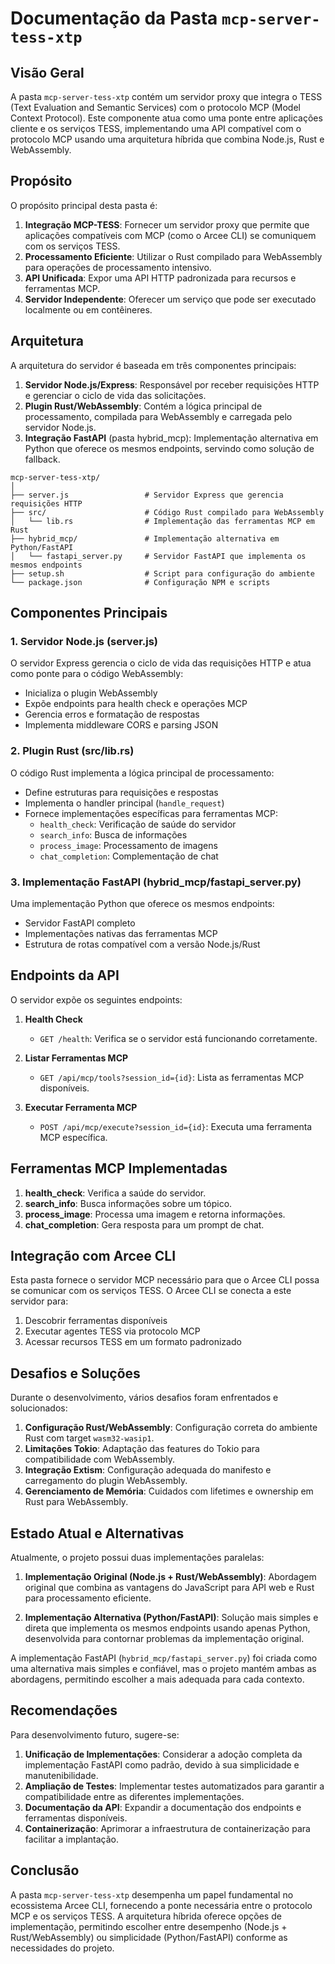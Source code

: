 # Documentação da Pasta `mcp-server-tess-xtp`

## Visão Geral

A pasta `mcp-server-tess-xtp` contém um servidor proxy que integra o TESS (Text Evaluation and Semantic Services) com o protocolo MCP (Model Context Protocol). Este componente atua como uma ponte entre aplicações cliente e os serviços TESS, implementando uma API compatível com o protocolo MCP usando uma arquitetura híbrida que combina Node.js, Rust e WebAssembly.

## Propósito

O propósito principal desta pasta é:

1. **Integração MCP-TESS**: Fornecer um servidor proxy que permite que aplicações compatíveis com MCP (como o Arcee CLI) se comuniquem com os serviços TESS.
2. **Processamento Eficiente**: Utilizar o Rust compilado para WebAssembly para operações de processamento intensivo.
3. **API Unificada**: Expor uma API HTTP padronizada para recursos e ferramentas MCP.
4. **Servidor Independente**: Oferecer um serviço que pode ser executado localmente ou em contêineres.

## Arquitetura

A arquitetura do servidor é baseada em três componentes principais:

1. **Servidor Node.js/Express**: Responsável por receber requisições HTTP e gerenciar o ciclo de vida das solicitações.
2. **Plugin Rust/WebAssembly**: Contém a lógica principal de processamento, compilada para WebAssembly e carregada pelo servidor Node.js.
3. **Integração FastAPI** (pasta hybrid_mcp): Implementação alternativa em Python que oferece os mesmos endpoints, servindo como solução de fallback.

```
mcp-server-tess-xtp/
│
├── server.js                 # Servidor Express que gerencia requisições HTTP
├── src/                      # Código Rust compilado para WebAssembly
│   └── lib.rs                # Implementação das ferramentas MCP em Rust
├── hybrid_mcp/               # Implementação alternativa em Python/FastAPI
│   └── fastapi_server.py     # Servidor FastAPI que implementa os mesmos endpoints
├── setup.sh                  # Script para configuração do ambiente
└── package.json              # Configuração NPM e scripts
```

## Componentes Principais

### 1. Servidor Node.js (server.js)

O servidor Express gerencia o ciclo de vida das requisições HTTP e atua como ponte para o código WebAssembly:

- Inicializa o plugin WebAssembly
- Expõe endpoints para health check e operações MCP
- Gerencia erros e formatação de respostas
- Implementa middleware CORS e parsing JSON

### 2. Plugin Rust (src/lib.rs)

O código Rust implementa a lógica principal de processamento:

- Define estruturas para requisições e respostas
- Implementa o handler principal (`handle_request`)
- Fornece implementações específicas para ferramentas MCP:
  - `health_check`: Verificação de saúde do servidor
  - `search_info`: Busca de informações
  - `process_image`: Processamento de imagens
  - `chat_completion`: Complementação de chat

### 3. Implementação FastAPI (hybrid_mcp/fastapi_server.py)

Uma implementação Python que oferece os mesmos endpoints:

- Servidor FastAPI completo
- Implementações nativas das ferramentas MCP
- Estrutura de rotas compatível com a versão Node.js/Rust

## Endpoints da API

O servidor expõe os seguintes endpoints:

1. **Health Check**
   - `GET /health`: Verifica se o servidor está funcionando corretamente.

2. **Listar Ferramentas MCP**
   - `GET /api/mcp/tools?session_id={id}`: Lista as ferramentas MCP disponíveis.

3. **Executar Ferramenta MCP**
   - `POST /api/mcp/execute?session_id={id}`: Executa uma ferramenta MCP específica.

## Ferramentas MCP Implementadas

1. **health_check**: Verifica a saúde do servidor.
2. **search_info**: Busca informações sobre um tópico.
3. **process_image**: Processa uma imagem e retorna informações.
4. **chat_completion**: Gera resposta para um prompt de chat.

## Integração com Arcee CLI

Esta pasta fornece o servidor MCP necessário para que o Arcee CLI possa se comunicar com os serviços TESS. O Arcee CLI se conecta a este servidor para:

1. Descobrir ferramentas disponíveis
2. Executar agentes TESS via protocolo MCP
3. Acessar recursos TESS em um formato padronizado

## Desafios e Soluções

Durante o desenvolvimento, vários desafios foram enfrentados e solucionados:

1. **Configuração Rust/WebAssembly**: Configuração correta do ambiente Rust com target `wasm32-wasip1`.
2. **Limitações Tokio**: Adaptação das features do Tokio para compatibilidade com WebAssembly.
3. **Integração Extism**: Configuração adequada do manifesto e carregamento do plugin WebAssembly.
4. **Gerenciamento de Memória**: Cuidados com lifetimes e ownership em Rust para WebAssembly.

## Estado Atual e Alternativas

Atualmente, o projeto possui duas implementações paralelas:

1. **Implementação Original (Node.js + Rust/WebAssembly)**: Abordagem original que combina as vantagens do JavaScript para API web e Rust para processamento eficiente.

2. **Implementação Alternativa (Python/FastAPI)**: Solução mais simples e direta que implementa os mesmos endpoints usando apenas Python, desenvolvida para contornar problemas da implementação original.

A implementação FastAPI (`hybrid_mcp/fastapi_server.py`) foi criada como uma alternativa mais simples e confiável, mas o projeto mantém ambas as abordagens, permitindo escolher a mais adequada para cada contexto.

## Recomendações

Para desenvolvimento futuro, sugere-se:

1. **Unificação de Implementações**: Considerar a adoção completa da implementação FastAPI como padrão, devido à sua simplicidade e manutenibilidade.
2. **Ampliação de Testes**: Implementar testes automatizados para garantir a compatibilidade entre as diferentes implementações.
3. **Documentação da API**: Expandir a documentação dos endpoints e ferramentas disponíveis.
4. **Containerização**: Aprimorar a infraestrutura de containerização para facilitar a implantação.

## Conclusão

A pasta `mcp-server-tess-xtp` desempenha um papel fundamental no ecossistema Arcee CLI, fornecendo a ponte necessária entre o protocolo MCP e os serviços TESS. A arquitetura híbrida oferece opções de implementação, permitindo escolher entre desempenho (Node.js + Rust/WebAssembly) ou simplicidade (Python/FastAPI) conforme as necessidades do projeto. 
